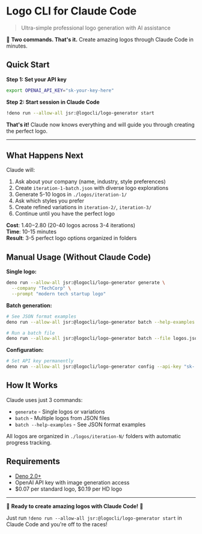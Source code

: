 # Logo CLI for Claude Code

> Ultra-simple professional logo generation with AI assistance

🎯 **Two commands. That's it.** Create amazing logos through Claude Code in minutes.

## Quick Start

**Step 1: Set your API key**
```bash
export OPENAI_API_KEY="sk-your-key-here"
```

**Step 2: Start session in Claude Code**
```bash
!deno run --allow-all jsr:@logocli/logo-generator start
```

**That's it!** Claude now knows everything and will guide you through creating the perfect logo.

---

## What Happens Next

Claude will:
1. Ask about your company (name, industry, style preferences)
2. Create `iteration-1-batch.json` with diverse logo explorations
3. Generate 5-10 logos in `./logos/iteration-1/`  
4. Ask which styles you prefer
5. Create refined variations in `iteration-2/`, `iteration-3/`
6. Continue until you have the perfect logo

**Cost**: $1.40-$2.80 (20-40 logos across 3-4 iterations)  
**Time**: 10-15 minutes  
**Result**: 3-5 perfect logo options organized in folders

## Manual Usage (Without Claude Code)

**Single logo:**
```bash
deno run --allow-all jsr:@logocli/logo-generator generate \
  --company "TechCorp" \
  --prompt "modern tech startup logo"
```

**Batch generation:**
```bash
# See JSON format examples
deno run --allow-all jsr:@logocli/logo-generator batch --help-examples

# Run a batch file
deno run --allow-all jsr:@logocli/logo-generator batch --file logos.json --iteration 1
```

**Configuration:**
```bash
# Set API key permanently
deno run --allow-all jsr:@logocli/logo-generator config --api-key "sk-..."
```

## How It Works

Claude uses just 3 commands:
- `generate` - Single logos or variations
- `batch` - Multiple logos from JSON files  
- `batch --help-examples` - See JSON format examples

All logos are organized in `./logos/iteration-N/` folders with automatic progress tracking.

## Requirements

- [Deno 2.0+](https://deno.com/) 
- OpenAI API key with image generation access
- $0.07 per standard logo, $0.19 per HD logo

---

🎯 **Ready to create amazing logos with Claude Code!** 🎨

Just run `!deno run --allow-all jsr:@logocli/logo-generator start` in Claude Code and you're off to the races!

